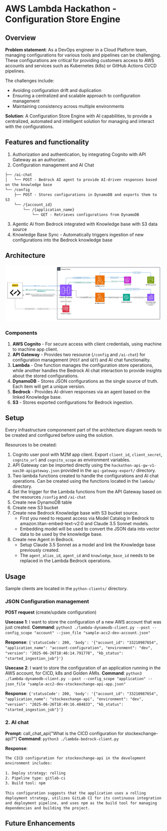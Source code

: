 # AWS Lambda Hackathon - Configuration Store Engine

## Overview

**Problem statement**: As a DevOps engineer in a Cloud Platform team, managing configurations for various tools and pipelines can be challenging. These configurations are critical for providing customers access to AWS accounts and services such as Kubernetes (k8s) or GitHub Actions CI/CD pipelines.

The challenges include:
- Avoiding configuration drift and duplication
- Ensuring a centralized and scalable approach to configuration management
- Maintaining consistency across multiple environments

**Solution**: A Configuration Store Engine with AI capabilities, to provide a centralized, automated and intelligent solution for managing and interact with the configurations.

## Features and functionality

1. Authorization and authentication, by integrating Cognito with API Gateway as an authorizer.
2. Configuration management and AI Chat

```
├── /ai-chat 
│   └── POST - Bedrock AI agent to provide AI-driven responses based on the knowledge base
└── /config
    ├── POST - Stores configurations in DynamoDB and exports them to S3
    └── /{account_id}
        └── /{application_name}
            └── GET - Retrieves configurations from DynamoDB
```

3. Agentic AI from Bedrock integrated with Knowledge base with S3 data source
4. Knowledge Base Sync - Automatically triggers ingestion of new configurations into the Bedrock knowledge base

## Architecture

![Alt text](hackathon-AWS-end2end-flow.jpeg "a title")

### Components

1. **AWS Cognito** - For secure access with client credentials, using machine to machine app client.
2. **API Gateway** - Provides two resource (```/config``` and ```/ai-chat```) for configuration management (```POST``` and ```GET```) and AI chat functionality.
3. **Lambda** - One function manages the configuration store operations, while another handles the Bedrock AI chat interaction to provide insights about the stored configurations.
4. **DynamoDB** - Stores JSON configurations as the single source of truth. Each item will get a unique version.
5. **Bedrock** - Provides AI-driven responses via an agent based on the linked Knowledge base.
6. **S3** - Stores exported configurations for Bedrock ingestion.



## Setup
Every infrastructure componenent part of the architecture diagram needs to be created and configured before using the solution. 

Resources to be created:
1. Cognito user pool with M2M app client. Export ```client_id```, ```client_secret```, ```cognito_url``` and ```cognito_scope``` as environment variables.
2. API Gateway can be imported directly using the ```hackathon-api-gw-v1-oas30-apigateway.json``` provided in the ```api-gateway-export/``` directory.
3. Two lambda functions created to handle the configurations and AI chat operations. Can be created using the functions located in the ```lambda/``` directory.
4. Set the trigger for the Lambda functions from the API Gateway based on the resources ```/config``` and ```/ai-chat```
5. Create new DynamoDB table
6. Create new S3 bucket
7. Create new Bedrock Knowledge base with S3 bucket source. 
    - First you need to request access via Model Catalog in Bedrock to amazon.titan-embed-text-v2:0 and Claude 3.5 Sonnet models.
    - Embedding model will be used to convert the JSON data into vector data to be used by the knowledge base.
8. Create new Agent in Bedrock. 
    - Setup Claude 3.5 Sonnet as a model and link the Knowledge base previously created.
    - The ```agent_alias_id```, ```agent_id``` and ```knowledge_base_id``` needs to be replaced in the Lambda Bedrock operations.

## Usage

Sample clients are located in the ```python-clients/``` directory.

### JSON Configuration management 

**POST request** (create/update configuration)

**Usecase 1**: I want to store the configuration of a new AWS account that was just created.
**Command**: ``` python3 ./lambda-dynamodb-client.py --post --config_scope "account" --json_file "sample-acc2-dev-account.json"  ```

**Response**: ``` {'statusCode': 200, 'body': '{"account_id": "33210987654", "application_name": "account-configuration", "environment": "dev", "version": "2025-06-26T18:46:14.791778", "kb_status": "started_ingestion_job"}'} ```

**Usecase 2**: I want to store the configuration of an application running in the AWS account, for CICD, k8s and Golden AMIs.
**Command**: ``` python3 ./lambda-dynamodb-client.py --post --config_scope "application" --json_file "sample-acc2-dev-stockexchange-api-app.json" ```

**Response**: ``` {'statusCode': 200, 'body': '{"account_id": "33210987654", "application_name": "stockexchange-api", "environment": "dev", "version": "2025-06-26T18:49:16.484833", "kb_status": "started_ingestion_job"}'} ```


### 2. AI chat

**Prompt**: call_chat_api("What is the CICD configuration for stockexchange-api?")
**Command**: ``` python3 ./lambda-bedrock-client.py  ```

**Response**: 
```
The CICD configuration for stockexchange-api in the development environment includes:

1. Deploy strategy: rolling
2. Pipeline type: gitlab-ci
3. Build tool: npm

This configuration suggests that the application uses a rolling deployment strategy, utilizes GitLab CI for its continuous integration and deployment pipeline, and uses npm as the build tool for managing dependencies and building the project. 
```

## Future Enhancements
